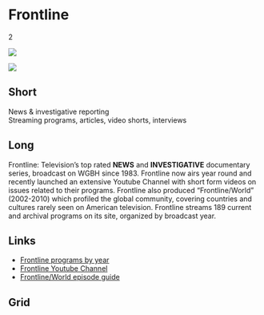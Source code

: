 # Frontline

2

![](http://placehold.it/348x196)

![](https://s3.amazonaws.com/wgbhstocksales.org/content/collections/frontline/frontline_collection_main_770x433.png)

## Short

News & investigative reporting<br/>
Streaming programs, articles, video shorts, interviews

## Long

Frontline: Television’s top rated **NEWS** and **INVESTIGATIVE** documentary series, 
broadcast on WGBH since 1983.   Frontline now airs year round and recently 
launched an extensive Youtube Channel with short form videos on issues related 
to their programs.   Frontline also produced “Frontline/World” (2002-2010) 
which profiled the global community, covering countries and cultures rarely 
seen on American television.  Frontline streams 189 current and archival 
programs on its site, organized by broadcast year. 

## Links

- [Frontline programs by year](http://www.pbs.org/wgbh/pages/frontline/programs/)
- [Frontline Youtube Channel](https://www.youtube.com/user/PBSfrontline)
- [Frontline/World episode guide](http://www.pbs.org/frontlineworld/about/episodeguide.html)

## Grid
